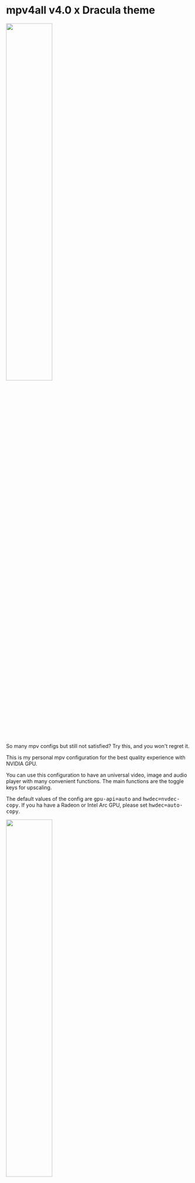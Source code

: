 # mpv4all v4.0 x Dracula theme

<p align="left"><img width=50% src="https://i.imgur.com/Qf2ah95.png" alt=""></p>

So many mpv configs but still not satisfied? Try this, and you won't regret it.

This is my personal mpv configuration for the best quality experience with NVIDIA GPU.

You can use this configuration to have an universal video, image and audio player with many convenient functions.
The main functions are the toggle keys for upscaling.

The default values of the config are <kbd>gpu-api=auto</kbd> and <kbd>hwdec=nvdec-copy</kbd>. 
If you ha have a Radeon or Intel Arc GPU, please set <kbd>hwdec=auto-copy</kbd>.

<p align="left"><img width=50% src="https://i.imgur.com/R9OoxI2.png" alt=""></p>

## Software Requirements
- mpv https://github.com/mpv-player/mpv | Download: https://github.com/zhongfly/mpv-winbuild/releases
- Windows OS (I haven't tested on Linux.)

## System Requirements
- Minimum: At least a quad core CPU and a discrete GPU (GTX 750, RX 550 for example. I tried a GT 440, and it's not powerful enough for upscaling.)
- Recommanded: GTX 1060 or RX 580 equivalent for 4K upscaling.

# Keyboard Bindings:

### Video functions

- <kbd> 1 </kbd> - Upscale with SSimSuperRes (Enhance mpv internal upscaler)
- <kbd> 2 </kbd> - Upscale with AMD FidelityFX™ Super Resolution (FSR)
- <kbd> 3 </kbd> - Upscale with NVIDIA Image Scaling (NIS)
- <kbd> 4 </kbd> - Pixel Perfect (Nearest neighbor scale)
- <kbd> 5 </kbd> - Upscale with Anime4K Ultra Quality (extremely GPU intensive)
- <kbd> 6 </kbd> - Upscale with Anime4K High Quality (very GPU intensive) 
- <kbd> 7 </kbd> - Upscale with SSimSuperRes + FSRCNNX (Very recommanded for DVD content)
- <kbd> 8 </kbd> - Add Film Grain #Type 1
- <kbd> 9 </kbd> - Add Film Grain #Type 2
- <kbd> 0 </kbd> - Disable everything and return to the default values
- <kbd> CTRL+\ </kbd> - Display actual shaders
- <kbd> r </kbd> - Rotate video
- <kbd> CTRL+d </kbd> - Activate bwdif deinterlace
- <kbd> d </kbd> - Activate yadif deinterlace
- <kbd> D </kbd> - Activate deband
- <kbd> CTRL+c </kbd> - Switch between Full RGB and Limited RGB color space
- <kbd> shift+c </kbd> - Auto crop function
- <kbd> shift+w </kbd> - Video Cutter function # instructions here: https://github.com/ekisu/mpv-webm
- <kbd> \ </kbd> - Frame interpolation
- <kbd> h </kbd> - Convert SDR to HDR
______________________________________________________

### Audio functions (Only for Surround audio devices/drivers)

- <kbd> a </kbd> - Upmix audio from Stereo 2.0ch to Surround 7.1ch
- <kbd> Alt+a </kbd> - Downmix audio from Surround to Stereo 2.0ch
- <kbd> A </kbd> - Boost rear audio channels. Very good effect when you watch anime and movies
- <kbd> CTRL+a </kbd> - Listen only rear channels, just for fun. This works even for native 5.1 and 7.1 audio tracks
______________________________________________________

### Other controls

- <kbd> UP </kbd> <kbd> DOWN </kbd> - Pan & Scan function
- Mouse <kbd> WHEEL_UP </kbd> <kbd> WHEEL_DOWN </kbd> - Zoom-in and Zoom-out
- Mouse <kbd> LEFT_CLICK </kbd> - Click and hold to move the image after the zoom
- Mouse <kbd> RIGHT_CLICK </kbd> - Pause
- <kbd>CTRL+LEFT</kbd> Previous file
- <kbd>CTRL+RIGHT</kbd> Next file

______________________________________________________


## Example of Boosted Upmix Surround 7.1ch

<p align="center"><img width=100% src="https://i.imgur.com/3wANjgW.png" alt="Boosted Upmix Surround 7.1ch"></p>

### *tested with Dolby Atmos audio driver for Windows 11. 

All the shaders are property of their rightful owners. I have only edited mpv.conf, input.conf and some LUA scripts to fits better with my configuration.
